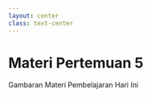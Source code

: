 ```yaml
---
layout: center
class: text-center
---
```


# Materi Pertemuan 5

Gambaran Materi Pembelajaran Hari Ini
